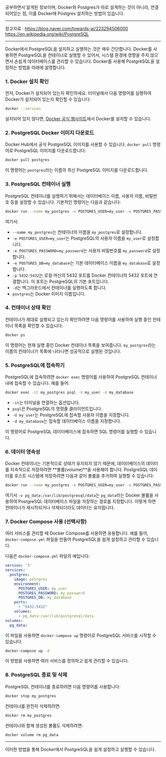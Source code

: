 공부하면서 알게된 정보이며,
Docker와 Postgres가 따로 설계하는 것이 아니라, 연결되어있는 점, 이를 Docker에 Postgres 설치하는 방법이 있습니다.

---
참고자료 : 
https://blog.naver.com/towards-ai/223294506000
https://en.wikipedia.org/wiki/PostgreSQL

----


 Docker에서 PostgreSQL을 설치하고 실행하는 것은 매우 간단합니다. Docker를 사용하면 PostgreSQL을 컨테이너로 실행할 수 있어서, 시스템 환경에 영향을 주지 않으면서 손쉽게 데이터베이스를 관리할 수 있습니다. Docker를 사용해 PostgreSQL을 설정하는 방법을 아래에 설명합니다.

### 1. **Docker 설치 확인**
먼저, Docker가 설치되어 있는지 확인하세요. 터미널에서 다음 명령어를 실행하여 Docker가 설치되어 있는지 확인할 수 있습니다:

```bash
docker --version
```

설치되어 있지 않다면, [Docker 공식 웹사이트](https://www.docker.com/get-started)에서 Docker를 설치할 수 있습니다.

### 2. **PostgreSQL Docker 이미지 다운로드**
Docker Hub에서 공식 PostgreSQL 이미지를 사용할 수 있습니다. `docker pull` 명령어로 PostgreSQL 이미지를 다운로드합니다:

```bash
docker pull postgres
```

이 명령어는 `postgres`라는 이름의 최신 PostgreSQL 이미지를 다운로드합니다.

### 3. **PostgreSQL 컨테이너 실행**
PostgreSQL 컨테이너를 실행하기 위해서는 데이터베이스 이름, 사용자 이름, 비밀번호 등을 설정할 수 있습니다. 기본적인 명령어는 다음과 같습니다:

```bash
docker run --name my_postgres -e POSTGRES_USER=my_user -e POSTGRES_PASSWORD=my_password -e POSTGRES_DB=my_database -p 5432:5432 -d postgres
```

여기서:
- `--name my_postgres`는 컨테이너의 이름을 `my_postgres`로 설정합니다.
- `-e POSTGRES_USER=my_user`는 PostgreSQL의 사용자 이름을 `my_user`로 설정합니다.
- `-e POSTGRES_PASSWORD=my_password`는 사용자 비밀번호를 `my_password`로 설정합니다.
- `-e POSTGRES_DB=my_database`는 기본 데이터베이스 이름을 `my_database`로 설정합니다.
- `-p 5432:5432`는 로컬 머신의 5432 포트를 Docker 컨테이너의 5432 포트에 연결합니다. 이 포트는 PostgreSQL의 기본 포트입니다.
- `-d`는 백그라운드에서 컨테이너를 실행하도록 합니다.
- `postgres`는 Docker 이미지 이름입니다.

### 4. **컨테이너 상태 확인**
컨테이너가 제대로 실행되고 있는지 확인하려면 다음 명령어를 사용하여 실행 중인 컨테이너 목록을 확인할 수 있습니다:

```bash
docker ps
```

이 명령어는 현재 실행 중인 Docker 컨테이너 목록을 보여줍니다. `my_postgres`라는 이름의 컨테이너가 목록에 나타나면 성공적으로 실행된 것입니다.

### 5. **PostgreSQL에 접속하기**
PostgreSQL에 접속하려면 `docker exec` 명령어를 사용하여 PostgreSQL 컨테이너 내에 접속할 수 있습니다. 예를 들어:

```bash
docker exec -it my_postgres psql -U my_user -d my_database
```

- `-it`는 터미널을 연결하는 옵션입니다.
- `psql`은 PostgreSQL의 명령줄 클라이언트입니다.
- `-U my_user`는 PostgreSQL에 접속할 사용자 이름을 지정합니다.
- `-d my_database`는 접속할 데이터베이스 이름을 지정합니다.

이 명령어로 PostgreSQL 데이터베이스에 접속하면 SQL 명령어를 실행할 수 있습니다.

### 6. **데이터 영속성**
Docker 컨테이너는 기본적으로 상태가 유지되지 않기 때문에, 데이터베이스의 데이터를 지속적으로 저장하려면 **볼륨(volume)**을 사용해야 합니다. PostgreSQL 데이터를 호스트 시스템에 저장하려면 다음과 같이 볼륨을 추가하여 실행할 수 있습니다:

```bash
docker run --name my_postgres -e POSTGRES_USER=my_user -e POSTGRES_PASSWORD=my_password -e POSTGRES_DB=my_database -p 5432:5432 -v pg_data:/var/lib/postgresql/data -d postgres
```

여기서 `-v pg_data:/var/lib/postgresql/data`는 `pg_data`라는 Docker 볼륨을 사용하여 PostgreSQL 데이터베이스 파일을 저장하는 경로를 지정합니다. 이렇게 하면 컨테이너가 재시작되거나 삭제되더라도 데이터는 유지됩니다.

### 7. **Docker Compose 사용 (선택사항)**
여러 서비스를 관리할 때 Docker Compose를 사용하면 유용합니다. 예를 들어, `docker-compose.yml` 파일을 만들어 PostgreSQL을 쉽게 설정하고 관리할 수 있습니다.

다음은 `docker-compose.yml` 파일의 예입니다:

```yaml
version: '3'
services:
  postgres:
    image: postgres
    environment:
      POSTGRES_USER: my_user
      POSTGRES_PASSWORD: my_password
      POSTGRES_DB: my_database
    ports:
      - "5432:5432"
    volumes:
      - pg_data:/var/lib/postgresql/data
volumes:
  pg_data:
```

이 파일을 사용하면 `docker-compose up` 명령어로 PostgreSQL 서비스를 시작할 수 있습니다.

```bash
docker-compose up -d
```

이 방법을 사용하면 여러 서비스를 정의하고 쉽게 관리할 수 있습니다.

### 8. **PostgreSQL 종료 및 삭제**
PostgreSQL 컨테이너를 종료하려면 다음 명령어를 사용합니다:

```bash
docker stop my_postgres
```

컨테이너를 완전히 삭제하려면:

```bash
docker rm my_postgres
```

컨테이너와 함께 생성된 볼륨도 삭제하려면:

```bash
docker volume rm pg_data
```

---

이러한 방법을 통해 Docker에서 PostgreSQL을 쉽게 설정하고 실행할 수 있습니다.